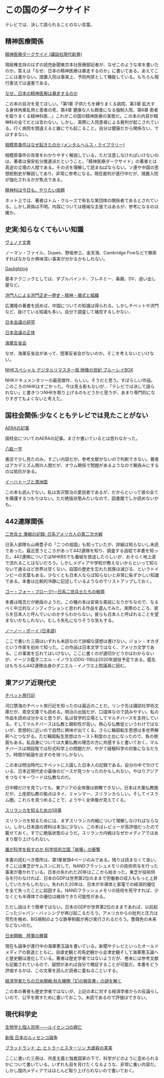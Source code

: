 # この国のダークサイド

テレビでは、決して語られることのない言葉。

## 精神医療関係

[精神医療ダークサイド (講談社現代新書)](https://www.amazon.co.jp/%E7%B2%BE%E7%A5%9E%E5%8C%BB%E7%99%82%E3%83%80%E3%83%BC%E3%82%AF%E3%82%B5%E3%82%A4%E3%83%89-%E8%AC%9B%E8%AB%87%E7%A4%BE%E7%8F%BE%E4%BB%A3%E6%96%B0%E6%9B%B8-%E4%BD%90%E8%97%A4-%E5%85%89%E5%B1%95/dp/4062882310/ref=sr_1_1?__mk_ja_JP=%E3%82%AB%E3%82%BF%E3%82%AB%E3%83%8A&crid=2QI1BLP91J5WK&keywords=%E7%B2%BE%E7%A5%9E%E5%8C%BB%E7%99%82%E3%83%80%E3%83%BC%E3%82%AF%E3%82%B5%E3%82%A4%E3%83%89&qid=1572768612&s=books&sprefix=%E7%B2%BE%E7%A5%9E%E5%8C%BB%E7%99%82%2Cstripbooks%2C355&sr=1-1)

現政権支持のはずの読売新聞東京本社医療部記者が、なぜこのような本を書いたのか。答えは「なぜ、日本の精神医療は暴走するのか」に書いてある。あえてここには書かない。措置入院は事実上、予防拘禁として機能している。もちろん現行憲法では違憲である。

[なぜ、日本の精神医療は暴走するのか](https://www.amazon.co.jp/%E3%81%AA%E3%81%9C%E3%80%81%E6%97%A5%E6%9C%AC%E3%81%AE%E7%B2%BE%E7%A5%9E%E5%8C%BB%E7%99%82%E3%81%AF%E6%9A%B4%E8%B5%B0%E3%81%99%E3%82%8B%E3%81%AE%E3%81%8B-%E4%BD%90%E8%97%A4-%E5%85%89%E5%B1%95/dp/4065141729/ref=sr_1_2?__mk_ja_JP=%E3%82%AB%E3%82%BF%E3%82%AB%E3%83%8A&crid=2QI1BLP91J5WK&keywords=%E7%B2%BE%E7%A5%9E%E5%8C%BB%E7%99%82%E3%83%80%E3%83%BC%E3%82%AF%E3%82%B5%E3%82%A4%E3%83%89&qid=1572768612&s=books&sprefix=%E7%B2%BE%E7%A5%9E%E5%8C%BB%E7%99%82%2Cstripbooks%2C355&sr=1-2)

この本の目次を見てほしい。「第1章 子供たちを縛りまくる病院、第3章 拡大する身体拘束乱用と患者の死、第4章 健康な人も餌食になる強制入院、第6章 患者を殴りまくる精神科医…」これがこの国の精神医療の実態だ。この本の内容が精神科の全てだとは言わない。しかし、実際に入院患者による裁判が起こされている。行く病院を間違えると誰にでも起こること。自分は健康だから関係ない、ではすまない。

[相模原事件はなぜ起きたのか (メンタルヘルス・ライブラリー)](https://www.amazon.co.jp/%E7%9B%B8%E6%A8%A1%E5%8E%9F%E4%BA%8B%E4%BB%B6%E3%81%AF%E3%81%AA%E3%81%9C%E8%B5%B7%E3%81%8D%E3%81%9F%E3%81%AE%E3%81%8B-%E3%83%A1%E3%83%B3%E3%82%BF%E3%83%AB%E3%83%98%E3%83%AB%E3%82%B9%E3%83%BB%E3%83%A9%E3%82%A4%E3%83%96%E3%83%A9%E3%83%AA%E3%83%BC-%E4%BA%95%E5%8E%9F-%E8%A3%95/dp/482650683X/ref=sr_1_9?__mk_ja_JP=%E3%82%AB%E3%82%BF%E3%82%AB%E3%83%8A&crid=3GWTYCZ3JXT34&keywords=%E7%9B%B8%E6%A8%A1%E5%8E%9F%E4%BA%8B%E4%BB%B6&qid=1572768971&s=books&sprefix=%E7%9B%B8%E6%A8%A1%E5%8E%9F%2Cstripbooks%2C340&sr=1-9)

相模原事件の背景をわかりやすく解説している。ただ注意しなければいけないのは、著者は保安処分推進派だということ。「精神医療ダークサイド」の著者とは真逆の立場の人間である。その点を理解して読まねばならない。ソ連や中国の思想統制史が解説してあり、非常に参考になる。現在裁判が進行中だが、措置入院が強化されるかが焦点である。

[精神科は今日も、やりたい放題](https://www.amazon.co.jp/%E7%B2%BE%E7%A5%9E%E7%A7%91%E3%81%AF%E4%BB%8A%E6%97%A5%E3%82%82%E3%80%81%E3%82%84%E3%82%8A%E3%81%9F%E3%81%84%E6%94%BE%E9%A1%8C-%E5%8C%BB%E8%80%85%E3%81%8C%E6%95%99%E3%81%88%E3%82%8B%E3%80%81%E9%81%8E%E6%BF%80%E3%81%AA%E3%81%8C%E3%82%89%E3%82%82%E5%A4%A7%E5%88%87%E3%81%AA%E8%A9%B1-PHP%E6%96%87%E5%BA%AB-%E5%86%85%E6%B5%B7-%E8%81%A1/dp/4569768504/ref=sr_1_1?__mk_ja_JP=%E3%82%AB%E3%82%BF%E3%82%AB%E3%83%8A&crid=1I95S9AEBTGV9&keywords=%E7%B2%BE%E7%A5%9E%E7%A7%91%E5%8C%BB%E3%81%AF%E4%BB%8A%E6%97%A5%E3%82%82%E3%82%84%E3%82%8A%E3%81%9F%E3%81%84%E6%94%BE%E9%A1%8C&qid=1572769097&s=books&sprefix=%E7%B2%BE%E7%A5%9E%E7%A7%91%E5%8C%BB%2Cstripbooks%2C380&sr=1-1)

ネット上では、著者はトム・クルーズで有名な某団体の関係者であるとされている。しかし真偽は不明。内容については極端な主張ではあるが、参考になるのは確か。

## 史実:知らなくてもいい知識

[ヴェノナ文書](https://www.amazon.co.jp/%E3%83%B4%E3%82%A7%E3%83%8E%E3%83%8A-%E8%A7%A3%E8%AA%AD%E3%81%95%E3%82%8C%E3%81%9F%E3%82%BD%E9%80%A3%E3%81%AE%E6%9A%97%E5%8F%B7%E3%81%A8%E3%82%B9%E3%83%91%E3%82%A4%E6%B4%BB%E5%8B%95-%E3%82%B8%E3%83%A7%E3%83%B3%E3%83%BB%E3%82%A2%E3%83%BC%E3%83%AB%E3%83%BB%E3%83%98%E3%82%A4%E3%83%B3%E3%82%BA/dp/4594083072/ref=sr_1_1?__mk_ja_JP=%E3%82%AB%E3%82%BF%E3%82%AB%E3%83%8A&crid=QZ7PVKHTMIW3&keywords=%E3%83%B4%E3%82%A7%E3%83%8E%E3%83%8A%E6%96%87%E6%9B%B8&qid=1572769185&s=books&sprefix=%E3%83%B4%E3%82%A7%E3%83%8E%E3%83%8A%2Cstripbooks%2C323&sr=1-1)

ノーマン・ファイル、Dupes、野坂参三、金天海、Cambridge Fiveなどで検索すればなかなか興味深い事実が分かるかもしれない。

[Gaslighting](https://www.amazon.co.jp/Gaslighting-Drive-Your-Enemies-Crazy/dp/1559501138)

基本テクニックとしては、ダブルバインド、フレネミー、毒親、DV、追い出し屋など。

[洪門人による洪門正史―歴史・精神・儀式と組織](https://www.amazon.co.jp/%E6%B4%AA%E9%96%80%E4%BA%BA%E3%81%AB%E3%82%88%E3%82%8B%E6%B4%AA%E9%96%80%E6%AD%A3%E5%8F%B2%E2%80%95%E6%AD%B4%E5%8F%B2%E3%83%BB%E7%B2%BE%E7%A5%9E%E3%83%BB%E5%84%80%E5%BC%8F%E3%81%A8%E7%B5%84%E7%B9%94-%E5%AE%89%E9%83%A8-%E8%8B%B1%E6%A8%B9/dp/476465105X/ref=sr_1_2?__mk_ja_JP=%E3%82%AB%E3%82%BF%E3%82%AB%E3%83%8A&keywords=%E6%B4%AA%E9%96%80&qid=1572769703&s=books&sr=1-2)

広瀬隆の著書を読めば、中国についての知識は得られる。しかしチベットや洪門など、抜けている知識も多い。自分で調査して補完するしかない、

[日本会議の研究](https://www.amazon.co.jp/%E6%97%A5%E6%9C%AC%E4%BC%9A%E8%AD%B0%E3%81%AE%E7%A0%94%E7%A9%B6-%E6%89%B6%E6%A1%91%E7%A4%BE%E6%96%B0%E6%9B%B8-%E8%8F%85%E9%87%8E-%E5%AE%8C/dp/4594074766)

[日本会議の正体](https://www.amazon.co.jp/%E6%97%A5%E6%9C%AC%E4%BC%9A%E8%AD%B0%E3%81%AE%E6%AD%A3%E4%BD%93-%E5%B9%B3%E5%87%A1%E7%A4%BE%E6%96%B0%E6%9B%B8-%E9%9D%92%E6%9C%A8%E7%90%86/dp/458285818X/ref=pd_bxgy_14_img_2/357-9230856-5844050?_encoding=UTF8&pd_rd_i=458285818X&pd_rd_r=e1a19b93-53c8-43ff-864d-6d038cf71344&pd_rd_w=ESsVD&pd_rd_wg=8z0JN&pf_rd_p=b25bd748-082b-4f2a-b724-125316a35a9c&pf_rd_r=GTQDX6CM9T70AKSTT1SY&psc=1&refRID=GTQDX6CM9T70AKSTT1SY)

[海軍反省会](https://www.amazon.co.jp/%E8%A8%BC%E8%A8%80%E9%8C%B2-%E6%B5%B7%E8%BB%8D%E5%8F%8D%E7%9C%81%E4%BC%9A-%E6%88%B8%E9%AB%98-%E4%B8%80%E6%88%90/dp/4569709702)

なぜ、海軍反省会があって、陸軍反省会がないのか。そこを考えないといけない。

[NHKスペシャル デジタルリマスター版 映像の世紀 ブルーレイBOX](https://www.amazon.co.jp/NHK%E3%82%B9%E3%83%9A%E3%82%B7%E3%83%A3%E3%83%AB-%E3%83%87%E3%82%B8%E3%82%BF%E3%83%AB%E3%83%AA%E3%83%9E%E3%82%B9%E3%82%BF%E3%83%BC%E7%89%88-%E6%98%A0%E5%83%8F%E3%81%AE%E4%B8%96%E7%B4%80-%E3%83%96%E3%83%AB%E3%83%BC%E3%83%AC%E3%82%A4BOX-Blu-ray/dp/B015GLC4P6/ref=sr_1_3?__mk_ja_JP=%E3%82%AB%E3%82%BF%E3%82%AB%E3%83%8A&keywords=%E6%98%A0%E5%83%8F%E3%81%AE%E4%B8%96%E7%B4%80&qid=1572774015&s=dvd&sr=1-3)

NHKドキュメンタリーの最高傑作、らしい。そうだと思う。すばらしい作品。このころのNHKはすごかった。今は見る影もないが…「テレビでは決して語られない」と書きつつNHKを取り上げるのもどうかと思うが、あまり専門的になりすぎてもよくないと考えた。

## 国柱会関係:少なくともテレビでは見たことがない

[AERAの記事](https://dot.asahi.com/aera/2017050200020.html)

国柱会についてのAERAの記事。まさか書いているとは思わなかった。

[八紘一宇 ](https://www.amazon.co.jp/%E5%85%AB%E7%B4%98%E4%B8%80%E5%AE%87-%E6%97%A5%E6%9C%AC%E5%85%A8%E4%BD%93%E3%82%92%E7%AA%81%E3%81%8D%E5%8B%95%E3%81%8B%E3%81%97%E3%81%9F%E5%AE%97%E6%95%99%E6%80%9D%E6%83%B3%E3%81%AE%E6%AD%A3%E4%BD%93-%E5%B9%BB%E5%86%AC%E8%88%8E%E6%96%B0%E6%9B%B8-%E5%B3%B6%E7%94%B0-%E8%A3%95%E5%B7%B3/dp/4344983831)

書店で少し見たのみ。すごい内容だが、参考文献がないので判断できない。著者はアカデミズム側の人間だが、オウム関係で問題があるようなので鵜呑みにするのは抵抗がある。


[イーハトーブと満洲国](https://www.amazon.co.jp/%E3%82%A4%E3%83%BC%E3%83%8F%E3%83%88%E3%83%BC%E3%83%96%E3%81%A8%E6%BA%80%E6%B4%B2%E5%9B%BD%E2%80%95%E5%AE%AE%E6%B2%A2%E8%B3%A2%E6%B2%BB%E3%81%A8%E7%9F%B3%E5%8E%9F%E8%8E%9E%E7%88%BE%E3%81%8C%E6%8F%8F%E3%81%84%E3%81%9F%E7%90%86%E6%83%B3%E9%83%B7-%E5%AE%AE%E4%B8%8B-%E9%9A%86%E4%BA%8C/dp/456969246X)

この本も読んでない。私は宮沢賢治の愛読者であるが、だからといって彼の全てを擁護するつもりはない。ただ絶版状態みたいなので、図書館でしか読めないかも。

## 442連隊関係

[二世兵士 激戦の記録: 日系アメリカ人の第二次大戦](https://www.amazon.co.jp/%E4%BA%8C%E4%B8%96%E5%85%B5%E5%A3%AB-%E6%BF%80%E6%88%A6%E3%81%AE%E8%A8%98%E9%8C%B2-%E6%97%A5%E7%B3%BB%E3%82%A2%E3%83%A1%E3%83%AA%E3%82%AB%E4%BA%BA%E3%81%AE%E7%AC%AC%E4%BA%8C%E6%AC%A1%E5%A4%A7%E6%88%A6-%E6%9F%B3%E7%94%B0-%E7%94%B1%E7%B4%80%E5%AD%90/dp/4106104792/ref=pd_aw_sbs_14_1/355-6134826-4980900?_encoding=UTF8&pd_rd_i=4106104792&pd_rd_r=0d0e0b6b-3192-4426-97b5-a0f6786d4bed&pd_rd_w=ZmthD&pd_rd_wg=koJH9&pf_rd_p=bff3a3a6-0f6e-4187-bd60-25e75d4c1c8f&pf_rd_r=Q8K43TATBSYY580J451R&psc=1&refRID=Q8K43TATBSYY580J451R)

日系人部隊も山崎豊子の「二つの祖国」も知っていたが、詳細は知らないし未読であった。最近思うところがあって442連隊を知り、調査する過程で本書を知った。442連隊についてはNHKBSでも番組を放送したらしいが、おそらく地上波で流れることはないだろう。しかしメディアや学校が教えないからといって知らないで通るほど世界は甘くない。自国の歴史を忘れた民族は滅びる、というトインビーの言葉もある。少なくとも日本人ならば知らないと非常に恥ずかしい知識である。本書は比較的冷静に記述しているようなのでリストアップしておく。

[ゴー・フォー・ブローク!―日系二世兵士たちの戦場](https://www.amazon.co.jp/%E3%82%B4%E3%83%BC%E3%83%BB%E3%83%95%E3%82%A9%E3%83%BC%E3%83%BB%E3%83%96%E3%83%AD%E3%83%BC%E3%82%AF-%E2%80%95%E6%97%A5%E7%B3%BB%E4%BA%8C%E4%B8%96%E5%85%B5%E5%A3%AB%E3%81%9F%E3%81%A1%E3%81%AE%E6%88%A6%E5%A0%B4-%E6%B8%A1%E8%BE%BA-%E6%AD%A3%E6%B8%85/dp/4769810946/ref=tmm_hrd_swatch_0?_encoding=UTF8&qid=1591078698&sr=1-1)

本書は残念だが絶版のようだ。この種の本は安易な美談になりがちなので、なるべく中立的なノンフィクションと思われる作品を選んでみた。実際のところ、彼らを日本人と呼んでいいのかすらわからない。彼らも日本人と呼ばれることを望まないかもしれない。むしろ失礼になりそうな気もする。

[ノーノー・ボーイ (日本語)](https://www.amazon.co.jp/%E3%83%8E%E3%83%BC%E3%83%8E%E3%83%BC%E3%83%BB%E3%83%9C%E3%83%BC%E3%82%A4-%E3%82%B8%E3%83%A7%E3%83%B3-%E3%82%AA%E3%82%AB%E3%83%80/dp/4845114925/ref=pd_aw_sbs_14_5/355-6134826-4980900?_encoding=UTF8&pd_rd_i=4845114925&pd_rd_r=3437aa61-f6ed-47e8-9544-5f9d0a6b5ea2&pd_rd_w=vaelN&pd_rd_wg=mY7JK&pf_rd_p=bff3a3a6-0f6e-4187-bd60-25e75d4c1c8f&pf_rd_r=11323PQJKPA3QH4QY6SP&psc=1&refRID=11323PQJKPA3QH4QY6SP)

ここで書いた三冊はいずれも未読なので詳細な感想は書けない。ジョン・オカダという作家を初めて知った。この作品は日本文学ではなく、アメリカ文学である。この事実を忘れてはいけない。ここに書くのが適切かどうかはわからないが、イージス艦ダニエル・イノウエ(DDG-118)は2020年就役予定である。艦名はもちろん442連隊出身のダニエル・イノウエ上院議員に因む。

## 東アジア近現代史

[チベット旅行記](https://www.amazon.co.jp/%E3%83%81%E3%83%99%E3%83%83%E3%83%88%E6%97%85%E8%A1%8C%E8%A8%98-%E4%B8%8A-%E8%AC%9B%E8%AB%87%E7%A4%BE%E5%AD%A6%E8%A1%93%E6%96%87%E5%BA%AB-%E6%B2%B3%E5%8F%A3-%E6%85%A7%E6%B5%B7/dp/4062922789/ref=bmx_2?pd_rd_w=Gji3F&pf_rd_p=5b2fcbac-cc55-46cb-87d4-fb78735dd12b&pf_rd_r=5PWMHDWKNMHHKGQ0XAMY&pd_rd_r=a72e2dd5-ddc1-4372-a3e7-dcaa30c67de5&pd_rd_wg=D5oR0&pd_rd_i=4062922789&psc=1)

河口慧海のチベット旅行記を知ったのは最近のことだ。リンク先は講談社学術文庫だが、青空文庫でも読める。明治の出版だが、口語体なので読みやすい。私の作品を読めば分かると思うが、私は哲学的立場としてマルチバースを支持している。そしてマルチバースは仏教と親和性が高い。熱心な仏教徒というわけではないが、思想的に近いので自然に興味が出てくる。さらに輪廻転生思想は多世界解釈へとつながる。ただ輪廻転生思想はカースト制度の土台になったので、負の側面もある。私自身については大乗仏教の理念の方に共感すると書いておく。マルチバースは現段階では形式科学上の問題だが、やがて経験科学の対象になるだろう。時間が結論を出すのを待つしかない。

この本は明治時代にチベットに入国した日本人の記録である。自分の中で欠けている、日本近現代史の最後のピースが見つかったのかもしれない。やはりアジアをつなぐキーワードは仏教なのだ。

日中韓だけを見ていても、東アジアの全体像は俯瞰できない。日本は大乗仏教圏だが、上座部仏教の拠点はタイ、ミャンマー、スリランカらしい。そしてイスラム圏。これらを見つめることで、ようやく全体像が見えてくる。

[スリランカを知るための58章](https://www.amazon.co.jp/%E3%82%B9%E3%83%AA%E3%83%A9%E3%83%B3%E3%82%AB%E3%82%92%E7%9F%A5%E3%82%8B%E3%81%9F%E3%82%81%E3%81%AE58%E7%AB%A0-%E3%82%A8%E3%83%AA%E3%82%A2%E3%82%B9%E3%82%BF%E3%83%87%E3%82%A3%E3%83%BC%E3%82%BA117-%E3%82%A8%E3%83%AA%E3%82%A2%E3%83%BB%E3%82%B9%E3%82%BF%E3%83%87%E3%82%A3%E3%83%BC%E3%82%BA-%E6%9D%89%E6%9C%AC-%E8%89%AF%E7%94%B7/dp/4750337900)

スリランカを知るためには、まずスリランカ内戦について理解しなければならない。しかし日本語の資料は本当に少ない。この本はレビューが高評価だったので載せておく。すでに絶版状態のようだ。スリランカ内戦はなぜかメディアではあまり取り上げられない。

[誰が科学を殺すのか 科学技術立国「崩壊」の衝撃](https://www.amazon.co.jp/%E8%AA%B0%E3%81%8C%E7%A7%91%E5%AD%A6%E3%82%92%E6%AE%BA%E3%81%99%E3%81%AE%E3%81%8B-%E7%A7%91%E5%AD%A6%E6%8A%80%E8%A1%93%E7%AB%8B%E5%9B%BD%E3%80%8C%E5%B4%A9%E5%A3%8A%E3%80%8D%E3%81%AE%E8%A1%9D%E6%92%83-%E6%AF%8E%E6%97%A5%E6%96%B0%E8%81%9E%E3%80%8C%E5%B9%BB%E3%81%AE%E7%A7%91%E5%AD%A6%E6%8A%80%E8%A1%93%E7%AB%8B%E5%9B%BD%E3%80%8D%E5%8F%96%E6%9D%90%E7%8F%AD/dp/4620326070)

本書の読むべき箇所は、第1章冒頭4ページのみである。残りは読まなくて良い。そこには東芝がサムスンに対して、NANDフラッシュメモリの技術供与を行った事実が書かれている。日本の失われた20年はここから始まった。東芝が技術供与を行わなければ、日本のGDPは世界第2位のままで労働者の収入ももっと上昇していたかもしれない。失われた20年は、日本が半導体と家電での経済的優位を全て失ったことに起因する。NANDフラッシュメモリの技術を死守すれば、少なくとも半導体での優位は維持できた可能性がある。

ただし話はそう簡単ではない。日本のGDPが世界第2位のままであれば、以前起こったジャパン・バッシングが再び起こるだろう。アメリカからの批判と圧力は苛烈を極め、BIS規制のような鉄拳制裁が再び実行されるだろう。薔薇色の未来などないのだ。

[日米開戦　陸軍の勝算](https://www.amazon.co.jp/%E6%97%A5%E7%B1%B3%E9%96%8B%E6%88%A6-%E9%99%B8%E8%BB%8D%E3%81%AE%E5%8B%9D%E7%AE%97-%E7%A5%A5%E4%BC%9D%E7%A4%BE%E6%96%B0%E6%9B%B8-%E6%9E%97-%E5%8D%83%E5%8B%9D/dp/439611429X)

現在も論争が進行中の海軍悪玉論を書いている。新聞やテレビといったオールドメディアの衰退とともに、自虐史観と司馬史観から会津史観そして海軍悪玉論へと歴史観は進化している。著者は歴史学者ではないようだが、巻末には参考文献も記載されているので、疑問があれば自分で検証することが可能だ。本書をどう評価するかは、この文章を読んだ読者に委ねることいする。

[経済学者たちの日米開戦:秋丸機関「幻の報告書」の謎を解く](https://www.amazon.co.jp/%E7%B5%8C%E6%B8%88%E5%AD%A6%E8%80%85%E3%81%9F%E3%81%A1%E3%81%AE%E6%97%A5%E7%B1%B3%E9%96%8B%E6%88%A6-%E7%A7%8B%E4%B8%B8%E6%A9%9F%E9%96%A2%E3%80%8C%E5%B9%BB%E3%81%AE%E5%A0%B1%E5%91%8A%E6%9B%B8%E3%80%8D%E3%81%AE%E8%AC%8E%E3%82%92%E8%A7%A3%E3%81%8F-%E6%96%B0%E6%BD%AE%E9%81%B8%E6%9B%B8-%E7%89%A7%E9%87%8E-%E9%82%A6%E6%98%AD/dp/4106038285)

この本の著者も歴史学者ではないが、上記の本に対する経済学者からの反論らしいので、公平を期すために書いておこう。未読であるので評価はできない。


## 現代科学史

[生物学と個人崇拝――ルイセンコの興亡](https://www.amazon.co.jp/%E7%94%9F%E7%89%A9%E5%AD%A6%E3%81%A8%E5%80%8B%E4%BA%BA%E5%B4%87%E6%8B%9D%E2%80%95%E2%80%95%E3%83%AB%E3%82%A4%E3%82%BB%E3%83%B3%E3%82%B3%E3%81%AE%E8%88%88%E4%BA%A1-%E3%82%B8%E3%83%A7%E3%83%AC%E3%82%B9%E3%83%BB%E3%83%A1%E3%83%89%E3%83%B4%E3%82%A7%E3%83%BC%E3%82%B8%E3%82%A7%E3%83%95-%E3%83%AD%E3%82%A4%E3%83%BB%E3%83%A1%E3%83%89%E3%83%B4%E3%82%A7%E3%83%BC%E3%82%B8%E3%82%A7%E3%83%95%E9%81%B8%E9%9B%86-%E3%82%B8%E3%83%A7%E3%83%AC%E3%82%B9%E3%83%BB%E3%83%A1%E3%83%89%E3%83%B4%E3%82%A7%E3%83%BC%E3%82%B8%E3%82%A7%E3%83%95/dp/4329100045)

[新版 日本のルィセンコ論争](https://www.amazon.co.jp/%E6%96%B0%E7%89%88-%E6%97%A5%E6%9C%AC%E3%81%AE%E3%83%AB%E3%82%A3%E3%82%BB%E3%83%B3%E3%82%B3%E8%AB%96%E4%BA%89-%E4%B8%AD%E6%9D%91-%E7%A6%8E%E9%87%8C/dp/4622086204/ref=pd_vtp_2/356-9859530-5622221?pd_rd_w=71ERq&pf_rd_p=ae64b7f5-458b-4e9a-9b07-1feecb909091&pf_rd_r=0N8D48TKCRJ69QVEV1J5&pd_rd_r=fc026474-2e8d-4a5d-ab61-05fff9f5b4aa&pd_rd_wg=Rwirq&pd_rd_i=4622086204&psc=1)

[ブラッドランド 上: ヒトラーとスターリン 大虐殺の真実 ](https://www.amazon.co.jp/%E3%83%96%E3%83%A9%E3%83%83%E3%83%89%E3%83%A9%E3%83%B3%E3%83%89-%E4%B8%8A-%E3%83%92%E3%83%88%E3%83%A9%E3%83%BC%E3%81%A8%E3%82%B9%E3%82%BF%E3%83%BC%E3%83%AA%E3%83%B3-%E5%A4%A7%E8%99%90%E6%AE%BA%E3%81%AE%E7%9C%9F%E5%AE%9F-%E5%8D%98%E8%A1%8C%E6%9C%AC/dp/4480861297)

ここに書いた三冊は、共産主義と独裁国家の下で、科学がどのように歪められるかについて書いている。いずれも目を背けたくなるような、非常に重い内容だ。しかし国内メディアではほとんど取り上げられないので書いておく。

